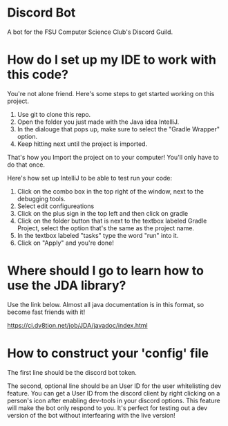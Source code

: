# Discord Bot
A bot for the FSU Computer Science Club's Discord Guild.

# How do I set up my IDE to work with this code?
You're not alone friend. Here's some steps to get started working on this project.

1. Use git to clone this repo.
2. Open the folder you just made with the Java idea IntelliJ.
3. In the dialouge that pops up, make sure to select the "Gradle Wrapper" option.
4. Keep hitting next until the project is imported.

That's how you Import the project on to your computer!
You'll only have to do that once.

Here's how set up IntelliJ to be able to test run your code:

1. Click on the combo box in the top right of the window, next to the debugging tools.
2. Select edit configureations
3. Click on the plus sign in the top left and then click on gradle
4. Click on the folder button that is next to the textbox labeled
Gradle Project, select the option that's the same as the project name.
5. In the textbox labeled "tasks" type the word "run" into it.
6. Click on "Apply" and you're done!

# Where should I go to learn how to use the JDA library?
Use the link below. Almost all java documentation is in this format, so become fast friends with it!

https://ci.dv8tion.net/job/JDA/javadoc/index.html

# How to construct your 'config' file
The first line should be the discord bot token.

The second, optional line should be an User ID for the user
whitelisting dev feature. You can get a User ID from the discord
client by right clicking on a person's icon after enabling dev-tools
in your discord options. This feature will make the bot only respond
to you. It's perfect for testing out a dev version of the bot without
interfearing with the live version!
